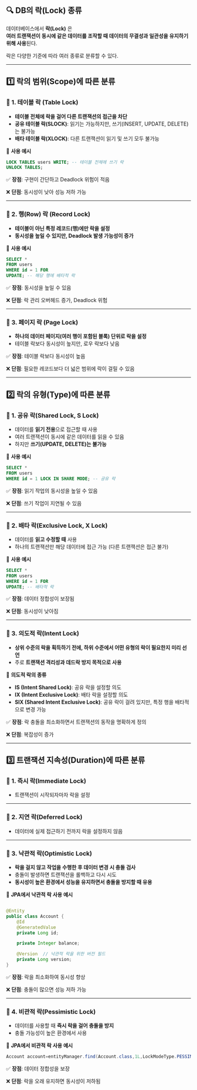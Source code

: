 ## **🔍 DB의 락(Lock) 종류**

데이터베이스에서 **락(Lock)** 은 <br> **여러 트랜잭션이 동시에 같은 데이터를 조작할 때 데이터의 무결성과 일관성을 유지하기 위해 사용**된다.

락은 다양한 기준에 따라 여러 종류로 분류할 수 있다.

---

## **1️⃣ 락의 범위(Scope)에 따른 분류**

### **🔹 1. 테이블 락 (Table Lock)**

- **테이블 전체에 락을 걸어 다른 트랜잭션의 접근을 차단**
- **공유 테이블 락(SLOCK)**: 읽기는 가능하지만, 쓰기(INSERT, UPDATE, DELETE)는 불가능
- **배타 테이블 락(XLOCK)**: 다른 트랜잭션이 읽기 및 쓰기 모두 불가능

📌 **사용 예시**

```sql
LOCK TABLES users WRITE; -- 테이블 전체에 쓰기 락
UNLOCK TABLES;
```

✅ **장점**: 구현이 간단하고 Deadlock 위험이 적음

❌ **단점**: 동시성이 낮아 성능 저하 가능

---

### **🔹 2. 행(Row) 락 (Record Lock)**

- **테이블이 아닌 특정 레코드(행)에만 락을 설정**
- **동시성을 높일 수 있지만, Deadlock 발생 가능성이 증가**

📌 **사용 예시**

```sql
SELECT *
FROM users
WHERE id = 1 FOR
UPDATE; -- 해당 행에 배타적 락
```

✅ **장점**: 동시성을 높일 수 있음

❌ **단점**: 락 관리 오버헤드 증가, Deadlock 위험

---

### **🔹 3. 페이지 락 (Page Lock)**

- **하나의 데이터 페이지(여러 행이 포함된 블록) 단위로 락을 설정**
- 테이블 락보다 동시성이 높지만, 로우 락보다 낮음

✅ **장점**: 테이블 락보다 동시성이 높음

❌ **단점**: 필요한 레코드보다 더 넓은 범위에 락이 걸릴 수 있음

---

## **2️⃣ 락의 유형(Type)에 따른 분류**

### **🔹 1. 공유 락(Shared Lock, S Lock)**

- 데이터를 **읽기 전용**으로 접근할 때 사용
- 여러 트랜잭션이 동시에 같은 데이터를 읽을 수 있음
- 하지만 **쓰기(UPDATE, DELETE)는 불가능**

📌 **사용 예시**

```sql
SELECT *
FROM users
WHERE id = 1 LOCK IN SHARE MODE; -- 공유 락
```

✅ **장점**: 읽기 작업의 동시성을 높일 수 있음

❌ **단점**: 쓰기 작업이 지연될 수 있음

---

### **🔹 2. 배타 락(Exclusive Lock, X Lock)**

- 데이터를 **읽고 수정할 때** 사용
- 하나의 트랜잭션만 해당 데이터에 접근 가능 (다른 트랜잭션은 접근 불가)

📌 **사용 예시**

```sql
SELECT *
FROM users
WHERE id = 1 FOR
UPDATE; -- 배타적 락
```

✅ **장점**: 데이터 정합성이 보장됨

❌ **단점**: 동시성이 낮아짐

---

### **🔹 3. 의도적 락(Intent Lock)**

- **상위 수준의 락을 획득하기 전에, 하위 수준에서 어떤 유형의 락이 필요한지 미리 선언**
- 주로 **트랜잭션 격리성과 데드락 방지 목적으로 사용**

📌 **의도적 락의 종류**

- **IS (Intent Shared Lock)**: 공유 락을 설정할 의도
- **IX (Intent Exclusive Lock)**: 배타 락을 설정할 의도
- **SIX (Shared Intent Exclusive Lock)**: 공유 락이 걸려 있지만, 특정 행을 배타적으로 변경 가능

✅ **장점**: 락 충돌을 최소화하면서 트랜잭션의 동작을 명확하게 정의

❌ **단점**: 복잡성이 증가

---

## **3️⃣ 트랜잭션 지속성(Duration)에 따른 분류**

### **🔹 1. 즉시 락(Immediate Lock)**

- 트랜잭션이 시작되자마자 락을 설정

---

### **🔹 2. 지연 락(Deferred Lock)**

- 데이터에 실제 접근하기 전까지 락을 설정하지 않음

---

### **🔹 3. 낙관적 락(Optimistic Lock)**

- **락을 걸지 않고 작업을 수행한 후 데이터 변경 시 충돌 검사**
- 충돌이 발생하면 트랜잭션을 롤백하고 다시 시도
- **동시성이 높은 환경에서 성능을 유지하면서 충돌을 방지할 때 유용**

📌 **JPA에서 낙관적 락 사용 예시**

```java

@Entity
public class Account {
    @Id
    @GeneratedValue
    private Long id;

    private Integer balance;

    @Version  // 낙관적 락을 위한 버전 필드
    private Long version;
}
```

✅ **장점**: 락을 최소화하여 동시성 향상

❌ **단점**: 충돌이 많으면 성능 저하 가능

---

### **🔹 4. 비관적 락(Pessimistic Lock)**

- 데이터를 사용할 때 **즉시 락을 걸어 충돌을 방지**
- 충돌 가능성이 높은 환경에서 사용

📌 **JPA에서 비관적 락 사용 예시**

```java
Account account=entityManager.find(Account.class,1L,LockModeType.PESSIMISTIC_WRITE);
```

✅ **장점**: 데이터 정합성을 보장

❌ **단점**: 락을 오래 유지하면 동시성이 저하됨